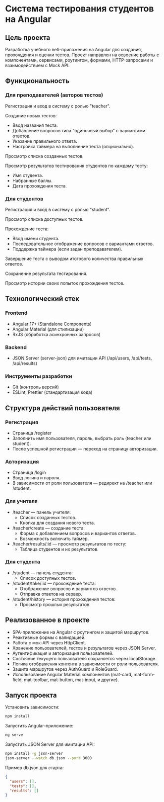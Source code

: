 # Система тестирования студентов на Angular

## Цель проекта
Разработка учебного веб-приложения на Angular для создания, прохождения и оценки тестов.
Проект направлен на освоение работы с компонентами, сервисами, роутингом, формами, HTTP-запросами и взаимодействием с Mock API.

## Функциональность

### Для преподавателей (авторов тестов)
Регистрация и вход в систему с ролью "teacher".

Создание новых тестов:
- Ввод названия теста.
- Добавление вопросов типа "одиночный выбор" с вариантами ответов.
- Указание правильного ответа.
- Настройка таймера на выполнение теста (опционально).

Просмотр списка созданных тестов.

Просмотр результатов тестирования студентов по каждому тесту:
- Имя студента.
- Набранные баллы.
- Дата прохождения теста.

### Для студентов
Регистрация и вход в систему с ролью "student".

Просмотр списка доступных тестов.

Прохождение теста:
- Ввод имени студента.
- Последовательное отображение вопросов с вариантами ответов.
- Поддержка таймера (если задан преподавателем).

Завершение теста с выводом итогового количества правильных ответов.

Сохранение результата тестирования.

Просмотр истории своих попыток прохождения тестов.

## Технологический стек

### Frontend
- Angular 17+ (Standalone Components)
- Angular Material (для стилизации)
- RxJS (обработка асинхронных запросов)

### Backend
- JSON Server (server-json) для имитации API (/api/users, /api/tests, /api/results)

### Инструменты разработки
- Git (контроль версий)
- ESLint, Prettier (стандартизация кода)

## Структура действий пользователя

### Регистрация
- Страница /register
- Заполнить имя пользователя, пароль, выбрать роль (teacher или student).
- После успешной регистрации — переход на страницу авторизации.

### Авторизация
- Страница /login
- Ввод логина и пароля.
- В зависимости от роли пользователя — редирект на /teacher или /student.

### Для учителя
- /teacher — панель учителя:
  - Список созданных тестов.
  - Кнопка для создания нового теста.
- /teacher/create — создание теста:
  - Форма с добавлением вопросов и вариантов ответов.
  - Возможность включить таймер.
- /teacher/results/:id — просмотр результатов по тесту:
  - Таблица студентов и их результатов.

### Для студента
- /student — панель студента:
  - Список доступных тестов.
- /student/take/:id — прохождение теста:
  - Отображение вопросов и вариантов ответов.
  - Отправка ответов на сервер.
- /student/history — история прохождения тестов:
  - Просмотр прошлых результатов.

## Реализованное в проекте
- SPA-приложение на Angular с роутингом и защитой маршрутов.
- Реактивные формы с валидацией.
- Работа с мок-API через HttpClient.
- Хранение пользователей, тестов и результатов через JSON Server.
- Аутентификация и авторизация пользователей.
- Состояние текущего пользователя сохраняется через localStorage.
- Логика отображения контента в зависимости от роли пользователя.
- Защита маршрутов через AuthGuard и RoleGuard.
- Использование Angular Material компонентов (mat-card, mat-form-field, mat-toolbar, mat-button, mat-input, и другие).

## Запуск проекта

Установить зависимости:

```bash
npm install
```

Запустить Angular-приложение:

```bash
ng serve
```

Запустить JSON Server для имитации API:

```bash
npm install -g json-server
json-server --watch db.json --port 3000
```

Пример db.json для старта:

```json
{
  "users": [],
  "tests": [],
  "results": []
}
```
